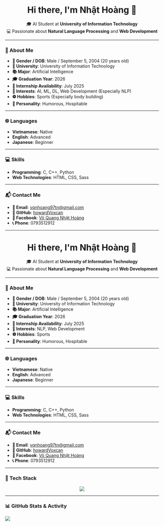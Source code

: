 <h1 align="center">Hi there, I'm Nhật Hoàng 👋</h1>

<p align="center">
  🎓 AI Student at <strong>University of Information Technology</strong>  
  <br/>
  💻 Passionate about <strong>Natural Language Processing</strong> and <strong>Web Development</strong>
</p>

---

### 👤 About Me

- **🎂 Gender / DOB**: Male / September 5, 2004 (20 years old)  
- **🏫 University**: University of Information Technology  
- **📚 Major**: Artificial Intelligence  
- **🎓 Graduation Year**: 2026  
- **📅 Internship Availability**: July 2025  
- **🎯 Interests**: AI, ML, DL, Web Development (Especially NLP)  
- **⚽ Hobbies**: Sports (Especially body building)  
- **🧠 Personality**: Humorous, Hospitable  

---

### 🌐 Languages

- **Vietnamese**: Native  
- **English**: Advanced  
- **Japanese**: Beginner  

---

### 💻 Skills

- **Programming**: C, C++, Python  
- **Web Technologies**: HTML, CSS, Sass  

---

### 📬 Contact Me

- **📧 Email**: [vqnhoang97tn@gmail.com](mailto:vqnhoang97tn@gmail.com)  
- **🐙 GitHub**: [howardVoxcan](https://github.com/howardVoxcan)  
- **📘 Facebook**: [Võ Quang Nhật Hoàng](https://www.facebook.com/quangnhathoang.vo.3/)  
- **📞 Phone**: 0793512912  

---

<h1 align="center">Hi there, I'm Nhật Hoàng 👋</h1>

<p align="center">
  🎓 AI Student at <strong>University of Information Technology</strong>  
  <br/>
  💻 Passionate about <strong>Natural Language Processing</strong> and <strong>Web Development</strong>
</p>

---

### 👤 About Me

- **🎂 Gender / DOB**: Male / September 5, 2004 (20 years old)  
- **🏫 University**: University of Information Technology  
- **📚 Major**: Artificial Intelligence  
- **🎓 Graduation Year**: 2026  
- **📅 Internship Availability**: July 2025  
- **🎯 Interests**: NLP, Web Development  
- **⚽ Hobbies**: Sports  
- **🧠 Personality**: Humorous, Hospitable  

---

### 🌐 Languages

- **Vietnamese**: Native  
- **English**: Advanced  
- **Japanese**: Beginner  

---

### 💻 Skills

- **Programming**: C, C++, Python  
- **Web Technologies**: HTML, CSS, Sass  

---

### 📬 Contact Me

- **📧 Email**: [vqnhoang97tn@gmail.com](mailto:vqnhoang97tn@gmail.com)  
- **🐙 GitHub**: [howardVoxcan](https://github.com/howardVoxcan)  
- **📘 Facebook**: [Võ Quang Nhật Hoàng](https://www.facebook.com/quangnhathoang.vo.3/)  
- **📞 Phone**: 0793512912  

---

### 🧰 Tech Stack
<p align="center">
  <img src="https://github-readme-stats.vercel.app/api/top-langs/?username=howardVoxcan&layout=compact&theme=tokyonight&hide=c" />
</p>


---

### 📊 GitHub Stats & Activity
<img src="https://streak-stats.demolab.com?user=howardVoxcan&theme=tokyonight" />

